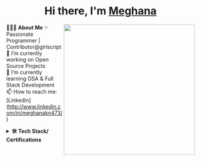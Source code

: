 <h1 align="center"> Hi there, I'm <a href="http://www.linkedin.com/in/meghanakn473/">Meghana</a> </h1>

👨🏻‍💻 **About Me**<img src="https://raw.githubusercontent.com/sanjay-kv/sanjay-kv/main/Assets/illustration.png" min-width="300px" max-width="300px" width="350px" align="right"> 
✨ Passionate Programmer | Contributor@girlscript<br>
🔭 I’m currently working on Open Source Projects<br> 
🌱 I’m currently learning DSA & Full Stack Development <br>
📫 How to reach me: [Linkedin] (http://www.linkedin.com/in/meghanakn473/)<br>

<details>	
 <summary><b>🛠 Tech Stack/ Certifications</b></summary><br>
Languages: <img src="https://img.shields.io/badge/-Java-007396?logo=java&logoColor=white&style=flat">&nbsp;
<img src="https://img.shields.io/badge/-JavaScript-F7DF1E?logo=javascript&logoColor=white&style=flat">&nbsp; 
<img src="https://img.shields.io/badge/-HTML5-DE5934?logo=HTML5&logoColor=white&style=flat">&nbsp;
<img src="https://img.shields.io/badge/-CSS3-2275B2?logo=CSS3&logoColor=white&style=flat"> &nbsp;<br>
Frameworks and Libraries: <!--- Frameworks and Libraries goes here -->
<img src="https://img.shields.io/badge/-React%20Native-61DAFB?logo=react&logoColor=white&style=flat">&nbsp;
<img src="https://img.shields.io/badge/-Node.js-43853D?logo=node.js&logoColor=white&style=flat">&nbsp;<br>
Tools and Platforms: <img src="https://img.shields.io/badge/-Git-orange?logo=Git&logoColor=white&style=flat">&nbsp; 
<img src="https://img.shields.io/badge/-Visual%20Studio%20Code-25AEF4?logo=visualstudio&logoColor=white&style=flat">&nbsp;<br>
Operating Systems: <img src="https://img.shields.io/badge/-Windows-0F7BCF?logo=Windows&logoColor=white&style=flat">&nbsp;
<br>
</div>
</details> 
